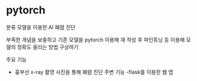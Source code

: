 # pytorch
분류 모델을 이용한 AI 폐렴 진단

부족한 개념을 보충하고 기존 모델을 pytorch 이용해 재 작성 후 파인튜닝 등 이용해 모델의 정확도 올리는 방법 구상하기

주요 기능
- 흉부선 x-ray 촬영 사진을 통해 폐렴 진단
주변 기능
-flask를 이용한 웹 앱
